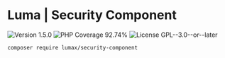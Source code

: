 # Luma | Security Component

<div>
<!-- Version Badge -->
<img src="https://img.shields.io/badge/Version-1.5.0-blue" alt="Version 1.5.0">
<!-- PHP Coverage Badge -->
<img src="https://img.shields.io/badge/PHP Coverage-92.74%25-green" alt="PHP Coverage 92.74%">
<!-- License Badge -->
<img src="https://img.shields.io/badge/License-GPL--3.0--or--later-34ad9b" alt="License GPL--3.0--or--later">
</div>

```
composer require lumax/security-component
```
